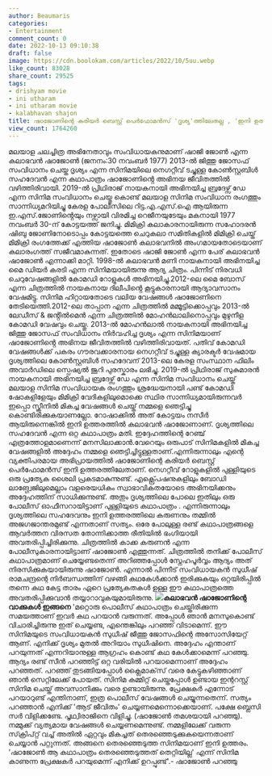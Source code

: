 ```yaml
---
author: Beaumaris
categories:
- Entertainment
comment_count: 0
date: 2022-10-13 09:10:38
draft: false
image: https://cdn.boolokam.com/articles/2022/10/5uu.webp
like_count: 83028
share_count: 29525
tags:
- drishyam movie
- ini utharam
- ini utharam movie
- kalabhavan shajon
title: ഷാജോണിന്റെ കരിയർ ബെസ്റ്റ് പെർഫോമൻസ് 'ദൃശ്യ'ത്തിലേതല്ല , 'ഇനി ഉത്തര'ത്തിലേതാണ്
view_count: 1764260
---
```


മലയാള ചലച്ചിത്ര അഭിനേതാവും സംവിധായകനുമാണ് ഷാജി ജോൺ എന്ന കലാഭവൻ ഷാജോൺ (ജനനം:30 നവംബർ 1977) 2013-ൽ ജിത്തു ജോസഫ് സംവിധാനം ചെയ്ത ദൃശ്യം എന്ന സിനിമയിലെ നെഗറ്റീവ് ടച്ചുള്ള കോൺസ്റ്റബിൾ സഹദേവൻ എന്ന കഥാപാത്രം ഷാജോണിൻ്റെ അഭിനയ ജീവിതത്തിൽ വഴിത്തിരിവായി. 2019-ൽ പ്രിഥിരാജ് നായകനായി അഭിനയിച്ച ബ്രദേഴ്സ് ഡേ എന്ന സിനിമ സംവിധാനം ചെയ്തു കൊണ്ട് മലയാള സിനിമ സംവിധാന രംഗത്തും സാന്നിധ്യമറിയിച്ചു കേരള പോലീസിലെ റിട്ട.എ.എസ്.ഐ ആയിരുന്ന ഇ.എസ്.ജോണിൻ്റെയും നഴ്സായി വിരമിച്ച റെജീനയുടേയും മകനായി 1977 നവംബർ 30-ന് കോട്ടയത്ത് ജനിച്ചു. മിമിക്രി കലാകാരനായിരുന്ന സഹോദരൻ ഷിബു ജോണിനോടൊപ്പം കോട്ടയത്തെ ചെറുകലാ സമിതികളിൽ മിമിക്രി ചെയ്ത് മിമിക്രി രംഗത്തേക്ക് എത്തിയ ഷാജോൺ കലാഭവനിൽ അംഗമായതോടെയാണ് കലാരംഗത്ത് സജീവമാകുന്നത്. ഇതോടെ ഷാജി ജോൺ എന്ന പേര് കലാഭവൻ ഷാജോൺ എന്നാക്കി മാറ്റി. 1998-ൽ കലാഭവൻ മണി നായകനായി അഭിനയിച്ച മൈ ഡിയർ കരടി എന്ന സിനിമയായിരുന്നു ആദ്യ ചിത്രം. പിന്നീട് നിരവധി ചെറുവേഷങ്ങളിൽ കോമഡി റോളുകൾ അഭിനയിച്ചു.2012-ലെ മൈ ബോസ് എന്ന ചിത്രത്തിൽ നായകനായ ദിലീപിൻ്റെ കൂട്ടുകാരനായി ആദ്യാവസാനം വേഷമിട്ടു. സിനിമ ഹിറ്റായതോടെ വലിയ വേഷങ്ങൾ ഷാജോണിനെ തേടിയെത്തി.2012-ലെ താപ്പാന എന്ന ചിത്രത്തിൽ മമ്മൂട്ടിക്കൊപ്പവും 2013-ൽ ലേഡീസ് & ജൻ്റിൽമെൻ എന്ന ചിത്രത്തിൽ മോഹൻലാലിനൊപ്പവും മുഴുനീള കോമഡി വേഷവും ചെയ്തു. 2013-ൽ മോഹൻലാൽ നായകനായി അഭിനയിച്ച ജിത്തു ജോസഫ് സംവിധാനം നിർവഹിച്ച ദൃശ്യം എന്ന സിനിമയാണ് ഷാജോണിൻ്റെ അഭിനയ ജീവിതത്തിൽ വഴിത്തിരിവായത്. പതിവ് കോമഡി വേഷങ്ങൾക്ക് പകരം ഗൗരവക്കാരനായ നെഗറ്റീവ് ടച്ചുള്ള ക്യാരക്ടർ വേഷമായ ദൃശ്യത്തിലെ കോൺസ്റ്റബിൾ സഹദേവന് 2013-ലെ കേരള സംസ്ഥാന ഫിലിം അവാർഡിലെ സ്പെഷ്യൽ ജൂറി പുരസ്കാരം ലഭിച്ചു. 2019-ൽ പ്രിഥിരാജ് സുകുമാരൻ നായകനായി അഭിനയിച്ച ബ്രദേഴ്സ് ഡേ എന്ന സിനിമ സംവിധാനം ചെയ്ത് മലയാള സിനിമ സംവിധായക രംഗത്തും ശ്രദ്ധേയനായി പണ്ട് കോമഡി ഷോകളിളേയും മിമിക്രി വേദികളിലുമൊക്കെ സ്ഥിര സാന്നിധ്യമായിരുന്നവർ ഇപ്പൊ സ്ക്രീനിൽ മികച്ച വേഷങ്ങൾ ചെയ്ത് നമ്മളെ ഞെട്ടിച്ചു കൊണ്ടിരിക്കുകയാണല്ലോ. റോഷാക്കിൽ അത് കോട്ടയം നസീർ ആയിരുന്നെങ്കിൽ ഇനി ഉത്തരത്തിൽ കലാഭവൻ ഷാജോണാണ്. ദൃശ്യത്തിലെ സഹദേവൻ എന്ന ഒറ്റ കഥാപാത്രം മതി. ഇദ്ദേഹത്തിന്റെ റേഞ്ച് എത്രത്തോളമാണെന്ന് മനസിലാക്കാൻ.വേറെയും ഒരുപാട് സിനിമകളിൽ മികച്ച വേഷങ്ങളിൽ അദ്ദേഹം നമ്മളെ ഞെട്ടിച്ചിട്ടുള്ളതാണ്.എന്നിരുന്നാലും എന്റെ വ്യക്തിപരമായ അഭിപ്രായത്തിൽ ഷാജോണിന്റെ കരിയർ ബെസ്റ്റ് പെർഫോമൻസ് ഇനി ഉത്തരത്തിലേതാണ്. നെഗറ്റീവ് റോളുകളിൽ പുള്ളിയുടെ ഒരു പ്രത്യേക ശൈലി പ്രകടമാകുന്നുണ്ട്. എക്സ്പ്രെഷനുകളിലും ബോഡി ലാങ്ഗ്വേജിലുമെല്ലാം വളരെയധികം സ്വാഭാവികതയോടെ അഭിനയിക്കനും അദ്ദേഹത്തിന് സാധിക്കുന്നുണ്ട്. അതും ദൃശ്യത്തിലെ പോലെ ഇതിലും ഒരു പോലീസ് ഓഫീസറായിട്ടാണ് പുള്ളിയുടെ കഥാപാത്രം . എന്നിരുന്നാലും ദൃശ്യത്തിലെ സഹദേവനും ഇനി ഉത്തരത്തിലെ കരുണനും തമ്മിൽ അജഗജാന്തരമുണ്ട് എന്നതാണ് സത്യം. ഒരേ പോലുള്ള രണ്ട് കഥാപാത്രങ്ങളെ ആവർത്തന വിരസത തോന്നിക്കാത്ത രീതിയിൽ ഭംഗിയായി അവതരിപ്പിച്ചിരിക്കുന്നു. ചിത്രത്തിൽ കാക്ക കരുണൻ എന്ന പോലീസുകാരനായിട്ടാണ് ഷാജോൺ എത്തുന്നത്. ചിത്രത്തിൽ തനിക്ക് പോലീസ് കഥാപാത്രമാണ് ചെയ്യേണ്ടതെന്ന് അറിഞ്ഞപ്പോൾ സ്നേഹപൂർവ്വം ആദ്യം അത് നിരസിക്കുകയായിരുന്നു ഷാജോൺ. എന്നാൽ പിന്നീട് സംവിധായകൻ സുധീഷ് രാമചന്ദ്രന്റെ നിർബന്ധത്തിന് വഴങ്ങി കഥകേൾക്കാൻ ഇരിക്കുകയും ഒറ്റയിരിപ്പിൽ തന്നെ കഥ കേട്ട താരം ഏറെ പ്രത്യേകതകൾ ഉള്ള ഈ കഥാപാത്രത്തെ അവതരിപ്പിക്കുവാൻ തയ്യാറാവുകയുമായിരുന്നു. **![](https://cdn.boolokam.com/articles/2022/10/5uu.webp)കലാഭവൻ ഷാജോണിന്റെ വാക്കുകൾ ഇങ്ങനെ** 'മറ്റൊരു പൊലീസ് കഥാപാത്രം ചെയ്തിരിക്കുന്ന സമയത്താണ് ഇവര്‍ കഥ പറയാന്‍ വരുന്നത്. അപ്പോള്‍ ഞാന്‍ മനസുകൊണ്ട് വിചാരിച്ചിരുന്നു ഇത് ചെയ്യണ്ട, എന്തെങ്കിലും പറഞ്ഞ് വിടാമെന്ന്. ഈ സിനിമയുടെ സംവിധായകന്‍ സുധീഷ് ജീത്തു ജോസഫിന്റെ അസോസിയേറ്റ് ആണ്. എനിക്ക് ദൃശ്യം മുതല്‍ അറിയാം സുധീഷിനെ. അദ്ദേഹം എന്താണ് പറയുന്നത് എന്നറിയാനുള്ള ആഗ്രഹം കൊണ്ട് കഥ കേള്‍ക്കാമെന്ന് പറഞ്ഞു. ആദ്യം രണ്ട് സീന്‍ പറഞ്ഞിട്ട് ഒറ്റ വരിയില്‍ പറയാമെന്നാണ് അദ്ദേഹം പറഞ്ഞത്. പറഞ്ഞ് തുടങ്ങിയപ്പോള്‍ ക്ലൈമാക്‌സ് വരെ കേട്ടുകഴിഞ്ഞാണ് ഞാന്‍ സെറ്റിലേക്ക് പോയത്. സിനിമ കമ്മിറ്റ് ചെയ്തപ്പോള്‍ ഉണ്ടായ ഇന്ററസ്റ്റ് സിനിമ ചെയ്ത് അവസാനിക്കും വരെ ഉണ്ടായിരുന്നു. പ്രേക്ഷകര്‍ എന്നോട് പറയാറുണ്ട് എന്തിനാണ്, ഇത്ര പൊലീസ് വേഷങ്ങള്‍ ചെയ്യുന്നതെന്ന്. സത്യം പറഞ്ഞാന്‍ എനിക്ക് 'ആട് ജീവിതം' ചെയ്യണമെന്നൊക്കെയാണ്. പക്ഷേ ബ്ലെസി സര്‍ വിളിക്കണ്ടേ. പൃഥ്വിരാജിനെ വിളിച്ചു. (ഷാജോണ്‍ തമശയായി പറഞ്ഞു). നമ്മുക്ക് വ്യത്യമായ വേഷങ്ങള്‍ ചെയ്യണമെന്നുണ്ട്. നമ്മളിലേക്ക് വരുന്ന സ്‌ക്രിപ്റ്റ് വച്ച് അതില്‍ ഏറ്റവും മികച്ചത് തെരഞ്ഞെടുക്കുകയെന്നതാണ് ചെയ്യാന്‍ പറ്റുന്നത്. അങ്ങനെ തെരഞ്ഞെടുത്ത സിനിമയാണ് ഇനി ഉത്തരം. 'ഷാജോണ്‍ ആ കഥാപാത്രം തെരഞ്ഞെടുത്തത് തെറ്റിയില്ല' എന്ന് സിനിമ കാണുന്ന പ്രേക്ഷകര്‍ പറയുമെന്ന് എനിക്ക് ഉറപ്പുണ്ട്'.- ഷാജോണ്‍ പറഞ്ഞു
